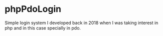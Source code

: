 # phpPdoLogin
Simple login system I developed back in 2018 when I was taking interest in php and in this case specially in pdo.
